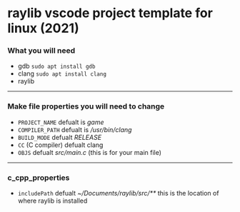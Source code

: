 # raylib vscode project template for linux (2021)

### What you will need

- gdb `sudo apt install gdb`
- clang `sudo apt install clang`
- raylib

---

### Make file properties you will need to change

- `PROJECT_NAME` defualt is _game_
- `COMPILER_PATH` defualt is _/usr/bin/clang_
- `BUILD_MODE` defualt _RELEASE_
- `CC` (C compiler) defualt clang
- `OBJS` defualt _src/main.c_ (this is for your main file)

---

### c_cpp_properties

- `includePath` defualt _~/Documents/raylib/src/\*\*_ this is the location of where raylib is installed

